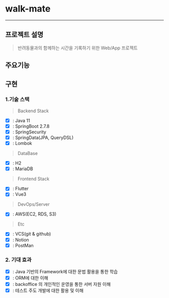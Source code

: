 # walk-mate

<hr>

## 프로젝트 설명

> 반려동물과의 함께하는 시간을 기록하기 위한 Web/App 프로젝트

## 주요기능

## 구현

### 1.기술 스택

> <p>Backend Stack</p>

- [x] : Java 11
- [x] : SpringBoot 2.7.8
- [x] : SpringSecurity
- [x] : SpringData(JPA, QueryDSL)
- [x] : Lombok

> <p>DataBase</p>

- [x] : H2
- [x] : MariaDB

> <p>Frontend Stack</p>

- [x] : Flutter
- [x] : Vue3

> <p>DevOps/Server</p>

- [x] : AWS(EC2, RDS, S3)

> <p>Etc</p>

- [x] : VCS(git & github)
- [x] : Notion
- [x] : PostMan

### 2. 기대 효과

- [x] : Java 기반의 Framework에 대한 문법 활용을 통한 학습
- [x] : ORM에 대한 이해
- [x] : backoffice 의 개인적인 운영을 통한 서버 자원 이해
- [x] : 테스트 주도 개발에 대한 활용 및 이해
